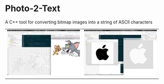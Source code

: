 # Photo-2-Text
A C++ tool for converting bitmap images into a string of ASCII characters

|                                       |                                       |
|               :---:                   |                   :---:               |
| ![img00002.png](/Images/img00002.png) | ![img00008.png](/Images/img00008.png) |
|                                       |                                       |
